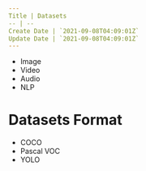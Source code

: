 ```yaml
---
Title | Datasets 
-- | --
Create Date | `2021-09-08T04:09:01Z`
Update Date | `2021-09-08T04:09:01Z`
---
```

- Image
- Video
- Audio
- NLP

# Datasets Format
- COCO
- Pascal VOC
- YOLO

